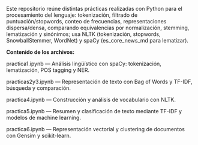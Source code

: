 Este repositorio reúne distintas prácticas realizadas con Python para el procesamiento del lenguaje: tokenización, filtrado de puntuación/stopwords, conteo de frecuencias, representaciones dispersa/densa, comparando equivalencias por normalización, stemming, lematización y sinónimos; usa NLTK (tokenización, stopwords, SnowballStemmer, WordNet) y spaCy (es_core_news_md para lematizar).

**Contenido de los archivos:** 

practica1.ipynb — Análisis lingüístico con spaCy: tokenización, lematización, POS tagging y NER.

practicas2y3.ipynb — Representación de texto con Bag of Words y TF-IDF, búsqueda y comparación.

practica4.ipynb — Construcción y análisis de vocabulario con NLTK.

practica5.ipynb — Resumen y clasificación de texto mediante TF-IDF y modelos de machine learning.

practica6.ipynb — Representación vectorial y clustering de documentos con Gensim y scikit-learn.
